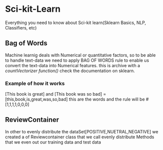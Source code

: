 # Sci-kit-Learn
Everything you need to know about Sci-kit learn(Sklearn Basics, NLP, Classifiers, etc)

## Bag of Words

Machine learnig deals with Numerical or quantitative factors, so to be able to handle text-data we need to apply BAG OF WORDS rule to enable us convert the text-data into Numerical features. this is archive with a *countVectorizer function()* check the documentation on sklearn.

### Example of how it works
[This book is great] and [This book was so bad] = [this,book,is,great,was,so,bad] this are the words and the rule will be #[1,1,1,1,0,0,0]


## ReviewContainer
In other to evenly distribute the dataSet[POSITIVE,NUETRAL,NEGATIVE] we created a of Reviewcontainer class that we call evenly distribute Methods that we even out our training data and test data 